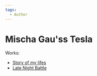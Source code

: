 ```yaml
---
tags:
  - Author
---
```


# Mischa Gau'ss Tesla

Works:

- [Story of my lifes](./storyofmylifes.md)
- [Late Night Battle](./latenightbattle.md)